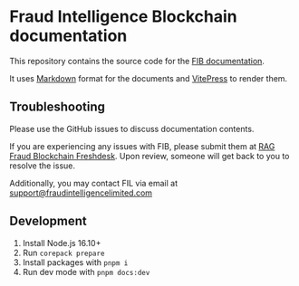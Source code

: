 # Fraud Intelligence Blockchain documentation

This repository contains the source code for the [FIB documentation](https://fraud-intelligence-limited.github.io/).

It uses [Markdown](https://www.markdownguide.org/) format for the documents and [VitePress](https://vitepress.dev/) to render them.

## Troubleshooting

Please use the GitHub issues to discuss documentation contents.

If you are experiencing any issues with FIB, please submit them at [RAG Fraud Blockchain Freshdesk](https://ragfraudblockchain.freshdesk.com/a/dashboard/default). Upon review, someone will get back to you to resolve the issue.

Additionally, you may contact FIL via email at support@fraudintelligencelimited.com

## Development

1. Install Node.js 16.10+
2. Run `corepack prepare`
3. Install packages with `pnpm i`
4. Run dev mode with `pnpm docs:dev`